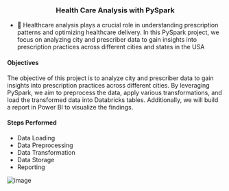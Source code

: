 <h3 align="center">Health Care Analysis with PySpark</h3>

- 🔭 Healthcare analysis plays a crucial role in understanding prescription patterns and optimizing healthcare delivery. In this PySpark project, we focus on analyzing city and prescriber data to gain insights into prescription practices across different cities and states in the USA

<h4 align="left"><strong>Objectives</strong></h4>
The objective of this project is to analyze city and prescriber data to gain insights into prescription practices across different cities. By leveraging PySpark, we aim to preprocess the data, apply various transformations, and load the transformed data into Databricks tables. Additionally, we will build a report in Power BI to visualize the findings.

<h4 align="left"><strong>Steps Performed</strong></h4>

- Data Loading
- Data Preprocessing 
- Data Transformation 
- Data Storage 
- Reporting 

![image](https://github.com/javiizz/SparkProjects-Healthcare_Analysis/assets/163339387/14a025b7-eb02-41b8-a45d-024631596658)
